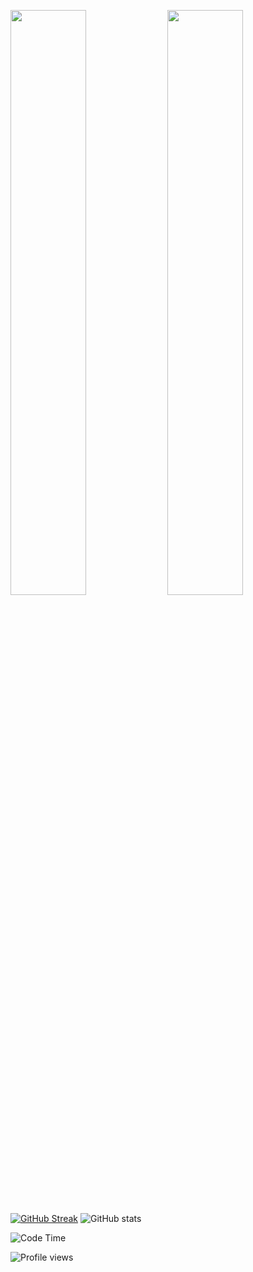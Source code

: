 
<p float="left">
    <img src="https://wakatime.com/share/@0369b575-2b8e-4f43-9818-348ffeecce67/4c6424e8-c38c-4ac0-bb8f-ed47568aa831.svg" width="49%" />
    <img src="https://wakatime.com/share/@0369b575-2b8e-4f43-9818-348ffeecce67/6a6943e3-14e7-483f-b1f1-34c522f9dab7.svg" width="49%" />
</p>

[![GitHub Streak](https://github-readme-streak-stats.herokuapp.com?user=xaman-asif&theme=dark)](https://git.io/streak-stats)  ![GitHub stats](https://github-readme-stats.vercel.app/api?username=xaman-asif&show_icons=true&theme=dark)

<!-- [![Top Langs](https://github-readme-stats.vercel.app/api/top-langs/?username=xaman-asif&theme=dark)](https://github.com/anuraghazra/github-readme-stats)     -->
<img alt="Code Time" src="https://img.shields.io/endpoint?style=plastic&url=https://codetime-api.datreks.com/badge/1013?logoColor=white%26project=%26recentMS=0%26showProject=false"/>

![Profile views](https://gpvc.arturio.dev/xaman-asif)
